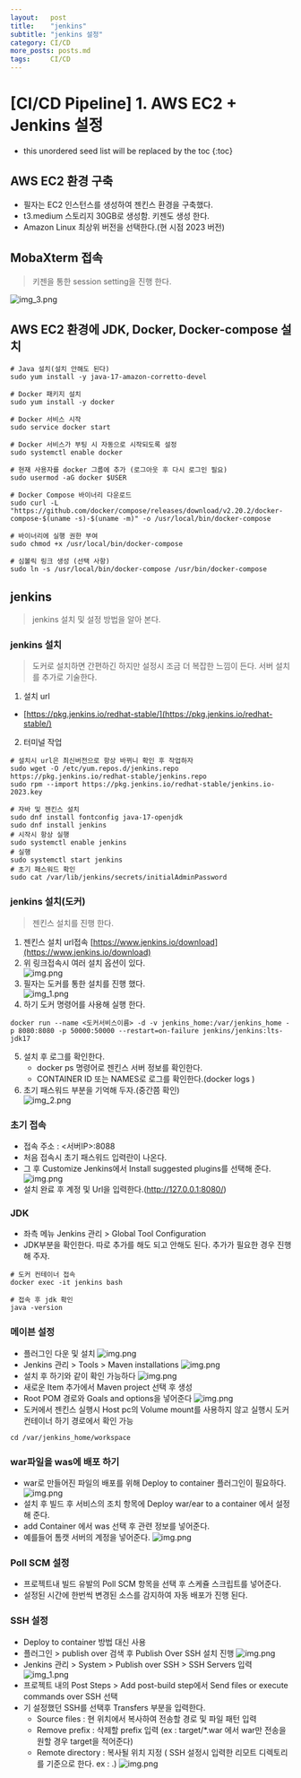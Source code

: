 ```yaml
---
layout:   post
title:    "jenkins"
subtitle: "jenkins 설정"
category: CI/CD
more_posts: posts.md
tags:     CI/CD
---
```

# [CI/CD Pipeline] 1. AWS EC2 + Jenkins 설정

<!--more-->
<!-- Table of contents -->
* this unordered seed list will be replaced by the toc
{:toc}

<!-- text -->

## AWS EC2 환경 구축
- 필자는 EC2 인스턴스를 생성하여 젠킨스 환경을 구축했다.  
- t3.medium 스토리지 30GB로 생성함. 키젠도 생성 한다.
- Amazon Linux 최상위 버전을 선택한다.(현 시점 2023 버전)

## MobaXterm 접속
> 키젠을 통한 session setting을 진행 한다.  

![img_3.png](/assets/img/cicd/jenkins/img_3.png)

## AWS EC2 환경에 JDK, Docker, Docker-compose 설치
```shell
# Java 설치(설치 안해도 된다)
sudo yum install -y java-17-amazon-corretto-devel

# Docker 패키지 설치
sudo yum install -y docker

# Docker 서비스 시작
sudo service docker start

# Docker 서비스가 부팅 시 자동으로 시작되도록 설정
sudo systemctl enable docker

# 현재 사용자를 docker 그룹에 추가 (로그아웃 후 다시 로그인 필요)
sudo usermod -aG docker $USER

# Docker Compose 바이너리 다운로드
sudo curl -L "https://github.com/docker/compose/releases/download/v2.20.2/docker-compose-$(uname -s)-$(uname -m)" -o /usr/local/bin/docker-compose

# 바이너리에 실행 권한 부여
sudo chmod +x /usr/local/bin/docker-compose

# 심볼릭 링크 생성 (선택 사항)
sudo ln -s /usr/local/bin/docker-compose /usr/bin/docker-compose

```

## jenkins
> jenkins 설치 및 설정 방법을 알아 본다.

### jenkins 설치
> 도커로 설치하면 간편하긴 하지만 설정시 조금 더 복잡한 느낌이 든다. 서버 설치를 추가로 기술한다.

1) 설치 url
- [https://pkg.jenkins.io/redhat-stable/](https://pkg.jenkins.io/redhat-stable/)
2) 터미널 작업
```shell
# 설치시 url은 최신버전으로 항상 바뀌니 확인 후 작업하자
sudo wget -O /etc/yum.repos.d/jenkins.repo https://pkg.jenkins.io/redhat-stable/jenkins.repo
sudo rpm --import https://pkg.jenkins.io/redhat-stable/jenkins.io-2023.key

# 자바 및 젠킨스 설치
sudo dnf install fontconfig java-17-openjdk
sudo dnf install jenkins
# 시작시 항상 실행
sudo systemctl enable jenkins
# 실행
sudo systemctl start jenkins
# 초기 패스워드 확인
sudo cat /var/lib/jenkins/secrets/initialAdminPassword
```


### jenkins 설치(도커)
> 젠킨스 설치를 진행 한다.

1. 젠킨스 설치 url접속
[https://www.jenkins.io/download](https://www.jenkins.io/download)
2. 위 링크접속시 여러 설치 옵션이 있다.  
![img.png](/assets/img/cicd/jenkins/img.png)
3. 필자는 도커를 통한 설치를 진행 했다.  
![img_1.png](/assets/img/cicd/jenkins/img_1.png)
4. 하기 도커 명령어를 사용해 실행 한다.
```shell
docker run --name <도커서비스이름> -d -v jenkins_home:/var/jenkins_home -p 8080:8080 -p 50000:50000 --restart=on-failure jenkins/jenkins:lts-jdk17
```
5. 설치 후 로그를 확인한다.
   - docker ps 명령어로 젠킨스 서버 정보를 확인한다.
   - CONTAINER ID 또는 NAMES로 로그를 확인한다.(docker logs <NAMES>)
6. 초기 패스워드 부분을 기억해 두자.(중간쯤 확인)  
![img_2.png](/assets/img/cicd/jenkins/img_2.png)

### 초기 접속
- 접속 주소 : <서버IP>:8088
- 처음 접속시 초기 패스워드 입력란이 나온다.
- 그 후 Customize Jenkins에서 Install suggested plugins를 선택해 준다.
![img.png](/assets/img/cicd/jenkins/img4.png)
- 설치 완료 후 계정 및 Url을 입력한다.(http://127.0.0.1:8080/)

### JDK
- 좌측 메뉴 Jenkins 관리 > Global Tool Configuration
- JDK부분을 확인한다. 따로 추가를 해도 되고 안해도 된다. 추가가 필요한 경우 진행해 주자.

```shell
# 도커 컨테이너 접속
docker exec -it jenkins bash

# 접속 후 jdk 확인
java -version
```

### 메이븐 설정
- 플러그인 다운 및 설치
![img.png](/assets/img/cicd/jenkins/img5.png)
- Jenkins 관리 > Tools > Maven installations
![img.png](/assets/img/cicd/jenkins/img7.png)
- 설치 후 하기와 같이 확인 가능하다
![img.png](/assets/img/cicd/jenkins/img6.png)
- 새로운 Item 추가에서 Maven project 선택 후 생성
- Root POM 경로와 Goals and options을 넣어준다
![img.png](/assets/img/cicd/jenkins/img8.png)
- 도커에서 젠킨스 실행시 Host pc의 Volume mount를 사용하지 않고 실행시 도커 컨테이너 하기 경로에서 확인 가능
```shell
cd /var/jenkins_home/workspace
```

### war파일을 was에 배포 하기
- war로 만들어진 파일의 배포를 위해 Deploy to container 플러그인이 필요하다.
![img.png](/assets/img/cicd/jenkins/img9.png)
- 설치 후 빌드 후 서비스의 조치 항목에 Deploy war/ear to a container 에서 설정해 준다.
- add Container 에서 was 선택 후 관련 정보를 넣어준다.
- 예를들어 톰캣 서버의 계정을 넣어준다.
![img.png](/assets/img/cicd/jenkins/img10.png)

### Poll SCM 설정
- 프로젝트내 빌드 유발의 Poll SCM 항목을 선택 후 스케쥴 스크립트를 넣어준다.
- 설정된 시간에 한번씩 변경된 소스를 감지하여 자동 배포가 진행 된다.

### SSH 설정
- Deploy to container 방법 대신 사용
- 플러그인 > publish over 검색 후 Publish Over SSH 설치 진행
![img.png](/assets/img/cicd/jenkins/img11.png)
- Jenkins 관리 > System > Publish over SSH > SSH Servers 입력
![img_1.png](/assets/img/cicd/jenkins/img12.png)
- 프로젝트 내의 Post Steps > Add post-build step에서 Send files or execute commands over SSH 선택
- 기 설정했던 SSH를 선택후 Transfers 부분을 입력한다.
  - Source files : 현 위치에서 복사하여 전송할 경로 및 파일 패턴 입력
  - Remove prefix : 삭제할 prefix 입력 (ex : target/*.war 에서 war만 전송을 원할 경우 target을 적어준다)
  - Remote directory : 복사될 위치 지정 ( SSH 설정시 입력한 리모트 디렉토리를 기준으로 한다. ex : .)
![img.png](/assets/img/cicd/jenkins/img13.png)